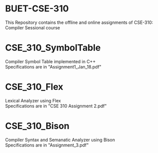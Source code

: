 # BUET-CSE-310
This Repository contains the offline and online assignments of CSE-310: Compiler Sessional course

# CSE_310_SymbolTable
Compiler Symbol Table implemented in C++  
Specifications are in "Assignment1_Jan_18.pdf"

# CSE_310_Flex
Lexical Analyzer using Flex  
Specifications are in "CSE 310 Assignment 2.pdf"

# CSE_310_Bison
Compiler Syntax and Semanatic Analyzer using Bison  
Specifications are in "Assignment_3.pdf"
